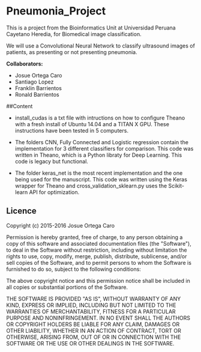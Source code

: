 # Pneumonia_Project

This is a project from the Bioinformatics Unit at Universidad Peruana Cayetano Heredia, for Biomedical image classification.

We will use a Convolutional Neural Network to classify ultrasound images of patients, as presenting or not presenting pneumonia.


**Collaborators:**
 * Josue Ortega Caro 
 * Santiago Lopez 
 * Franklin Barrientos 
 * Ronald Barrientos 


##Content

* install_cudas is a txt file with intructions on how to configure Theano with a fresh install of Ubuntu 14.04 and a TITAN X GPU. These instructions have been tested in 5 computers.

* The folders CNN, Fully Connected and Logistic regression contain the implementation for 3 different classifiers for comparison. This code was written in Theano, which is a Python libraty for Deep Learning. This code is legacy but functional.

* The folder keras_net is the most recent implementation and the one being used for the manuscript. This code was written using the Keras wrapper for Theano and cross_validation_sklearn.py uses the Scikit-learn API for optimization.


## Licence

Copyright (c) 2015-2016 Josue Ortega Caro

Permission is hereby granted, free of charge, to any person obtaining a copy of this software and associated documentation files (the "Software"), to deal in the Software without restriction, including without limitation the rights to use, copy, modify, merge, publish, distribute, sublicense, and/or sell copies of the Software, and to permit persons to whom the Software is furnished to do so, subject to the following conditions:

The above copyright notice and this permission notice shall be included in all copies or substantial portions of the Software.

THE SOFTWARE IS PROVIDED "AS IS", WITHOUT WARRANTY OF ANY KIND, EXPRESS OR IMPLIED, INCLUDING BUT NOT LIMITED TO THE WARRANTIES OF MERCHANTABILITY, FITNESS FOR A PARTICULAR PURPOSE AND NONINFRINGEMENT. IN NO EVENT SHALL THE AUTHORS OR COPYRIGHT HOLDERS BE LIABLE FOR ANY CLAIM, DAMAGES OR OTHER LIABILITY, WHETHER IN AN ACTION OF CONTRACT, TORT OR OTHERWISE, ARISING FROM, OUT OF OR IN CONNECTION WITH THE SOFTWARE OR THE USE OR OTHER DEALINGS IN THE SOFTWARE.
